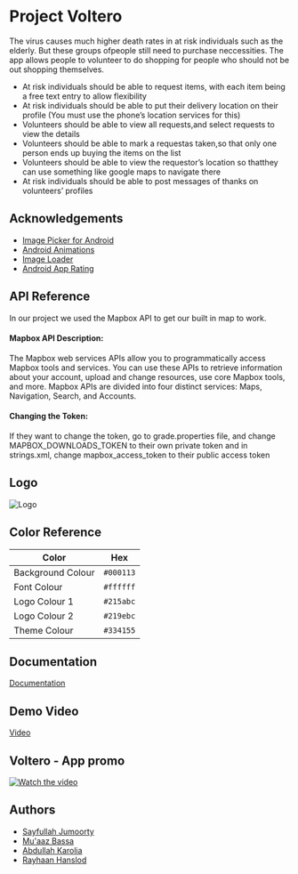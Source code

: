 
# Project Voltero

The virus causes much higher death rates in at risk individuals such as the elderly. But these groups
ofpeople still need to purchase neccessities. The app allows people to volunteer to do shopping for
people who should not be out shopping themselves.
- At risk individuals should be able to request items, with each item being a free text entry to allow flexibility
- At risk individuals should be able to put their delivery location on their profile (You must use the phone’s location services for this)
- Volunteers should be able to view all requests,and select requests to view the details
- Volunteers should be able to mark a requestas taken,so that only one person ends up buying the items on the list
- Volunteers should be able to view the requestor’s location so thatthey can use something like google maps to navigate there
- At risk individuals should be able to post messages of thanks on volunteers’ profiles



## Acknowledgements

 - [Image Picker for Android](https://github.com/Dhaval2404/ImagePicker)
 - [Android Animations](https://github.com/gayanvoice/android-animations)
 - [Image Loader](https://github.com/KaustubhPatange/ImageLoaderView)
 - [Android App Rating](https://github.com/hosseiniSeyRo/android-app-rating)


## API Reference
In our project we used the Mapbox API to get our 
built in map to work.

#### Mapbox API Description:
The Mapbox web services APIs allow you to programmatically 
access Mapbox tools and services. You can use these APIs 
to retrieve information about your account, upload and 
change resources, use core Mapbox tools, and more. Mapbox APIs 
are divided into four distinct services: Maps, Navigation, Search, 
and Accounts.

#### Changing the Token:
If they want to change the token, go to grade.properties 
file, and change 
MAPBOX_DOWNLOADS_TOKEN to their own private token
and in strings.xml, change mapbox_access_token to their public 
access token



## Logo
![Logo](https://imgur.com/KN3q7YD.png)
## Color Reference

| Color             | Hex                                                                |
| ----------------- | ------------------------------------------------------------------ |
| Background Colour | `#000113`   |
| Font Colour       | `#ffffff`   |
| Logo Colour 1     | `#215abc`   |
| Logo Colour 2     | `#219ebc`   |
| Theme Colour      | `#334155`   |

<!--
| Color             | Hex                                                                |
| ----------------- | ------------------------------------------------------------------ |
| Background Colour | ![#000113](https://via.placeholder.com/15/000113/000000?text=+) `#000113`  |
| Font Colour       | ![#ffffff](https://via.placeholder.com/15/ffffff?text=+) `#ffffff`   |
| Logo Colour 1     | ![#215abc](https://via.placeholder.com/10/215abc?text=+) #215abc   |
| Logo Colour 2     | ![#219ebc](https://via.placeholder.com/10/219ebc?text=+) #219ebc   |
| Theme Colour      | ![#334155](https://via.placeholder.com/10/334155?text=+) #334155   |

-->



## Documentation

[Documentation](https://linktodocumentation)


## Demo Video

[Video](https://linktodocumentation)

## Voltero - App promo

[![Watch the video](https://imgur.com/KN3q7YD.png)](https://www.youtube.com/watch?v=53X53cIdpsE)

## Authors

- [Sayfullah Jumoorty](https://github.com/SuperSayf)
- [Mu'aaz Bassa](https://github.com/muaazbassa)
- [Abdullah Karolia](https://github.com/akarolia47)
- [Rayhaan Hanslod](https://github.com/rayrsys)

